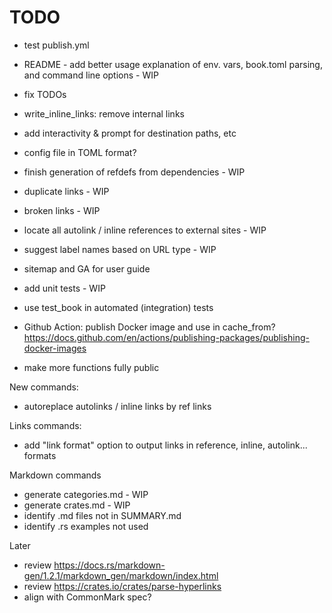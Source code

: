 # TODO

- test publish.yml

- README - add better usage explanation of env. vars, book.toml parsing, and command line options - WIP

- fix TODOs
- write_inline_links: remove internal links

- add interactivity & prompt for destination paths, etc
- config file in TOML format?

- finish generation of refdefs from dependencies - WIP
- duplicate links - WIP
- broken links - WIP
- locate all autolink / inline references to external sites - WIP
- suggest label names based on URL type - WIP

- sitemap and GA for user guide

- add unit tests - WIP
- use test_book in automated (integration) tests

- Github Action: publish Docker image and use in cache_from? <https://docs.github.com/en/actions/publishing-packages/publishing-docker-images>

- make more functions fully public

New commands:

- autoreplace autolinks / inline links by ref links

Links commands:

- add "link format" option to output links in reference, inline, autolink... formats

Markdown commands

- generate categories.md - WIP
- generate crates.md - WIP
- identify .md files not in SUMMARY.md
- identify .rs examples not used

Later

- review <https://docs.rs/markdown-gen/1.2.1/markdown_gen/markdown/index.html>
- review <https://crates.io/crates/parse-hyperlinks>
- align with CommonMark spec?
